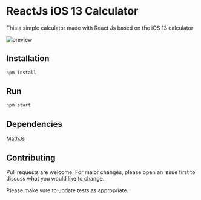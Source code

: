 # ReactJs iOS 13 Calculator

This a simple calculator made with React Js based on the iOS 13 calculator

![preview](https://github.com/blvck237/React-calculator/tree/master/public/preview.png)

## Installation

```bash
npm install
```

## Run

```bash
npm start
```

## Dependencies

[MathJs](https://mathjs.org/)

## Contributing

Pull requests are welcome. For major changes, please open an issue first to discuss what you would like to change.

Please make sure to update tests as appropriate.
